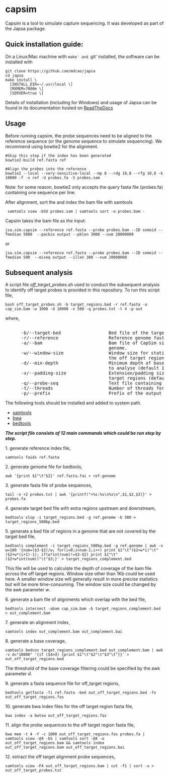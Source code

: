# capsim

Capsim is a tool to simulate capture sequencing. It was developed as part
of the Japsa package. 

## Quick installation guide:
On a Linux/Mac machine with `make' and `git' installed, the software can be installed with

    git clone https://github.com/mdcao/japsa
    cd japsa
    make install \
      [INSTALL_DIR=~/.usr/local \] 
      [MXMEM=7000m \] 
      [SERVER=true \]


Details of installation (including for Windows) and usage of Japsa can be found 
in its documentation hosted on [ReadTheDocs](http://japsa.readthedocs.org/en/latest/index.html) 

## Usage

Before running capsim, the probe sequences need to be aligned to the reference sequence (or the genome sequence to simulate sequencing). We recommend using bowtie2 for the alignment.
   
    #Skip this step if the index has been generated
    bowtie2-build ref.fasta ref
    
    #Align the probes into the reference
    bowtie2 --local --very-sensitive-local --mp 8 --rdg 10,8 --rfg 10,8 -k 10000 -f -x ref -U probes.fa -S probes.sam

Note: for some reason, bowtie2 only accepts the query fasta file (probes.fa) containing one sequence per line.

After alignment, sort the and index the bam file with samtools

     samtools view -bSU probes.sam | samtools sort -o probes.bam -

Capsim takes the bam file as the input:

    jsa.sim.capsim --reference ref.fasta --probe probes.bam --ID someid --fmedian 5000  --pacbio output --pblen 3000 --num 20000000

or 

    jsa.sim.capsim --reference ref.fasta --probe probes.bam --ID someid --fmedian 500  --miseq output --illen 300 --num 20000000


## Subsequent analysis

A script file _off_target_probes.sh_ used to conduct the subsequent analysis to identify off target probes is provided in this repository. To run this script file,

    bash off_target_probes.sh -b target_regions.bed -r ref.fasta -a cap_sim.bam -w 1000 -d 10000 -x 500 -q probes.txt -t 4 -p out

where,

<pre>

      -b/--target-bed                  Bed file of the target regions.
      -r/--reference                   Reference genome fasta file.
      -a/--bam                         Bam file of CapSim simulated reads aligned to reference
                                       genome.
      -w/--window-size                 Window size for statistics of the depth of coverage of
                                       the off target regions (default 1000).
      -d/--min-depth                   Minimum depth of base coverage of the off target regions
                                       to analyse (default 10000).
      -x/--padding-size                Extension/padding size to the up and downstream of the
                                       target regions (default 500).
      -q/--probe-seq                   Text file containing the probe ID and sequence.
      -t/--threads                     Number of threads for alignment (default 1).
      -p/--prefix                      Prefix of the output files (default ./out).
</pre>
    
The following tools should be installed and added to system path.

* [samtools](http://samtools.sourceforge.net/)
* [bwa](http://bio-bwa.sourceforge.net/)
* [bedtools](https://github.com/arq5x/bedtools2)

**_The script file consists of 12 main commands which could be run step by step._**

1\. generate reference index file,
    
    samtools faidx ref.fasta

2\. generate genome file for bedtools,

    awk '{print $1"\t"$2}' ref.fasta.fai > ref.genome

3\. generate fasta file of probe sequences,

    tail -n +2 probes.txt | awk '{printf(">%s:%s\n%s\n",$1,$2,$3)}' > probes.fa

4\. generate target bed file with extra regions upstream and downstream,

    bedtools slop -i target_regions.bed -g ref.genome -b 500 > target_regions_500bp.bed
    
5\. generate a bed file of regions in a genome that are not covered by the target bed file,

    bedtools complement -i target_regions_500bp.bed -g ref.genome | awk -v w=100 '{num=($3-$2)/w; for(i=0;i<num-1;i++) print $1"\t"($2+w*i)"\t"($2+w*(i+1)-1); if(w*int(num)!=$3-$2) print $1"\t"($2+w*int(num))"\t"$3;}' > target_regions_complement.bed
    
This file will be used to calculate the depth of coverage of the bam file across the off target regions. Window size other than 1Kb could be used here. A smaller window size will generally result in more precise statistics but will be more time-consuming. The window size could be changed by the awk parameter _w_.
 
6\. generate a bam file of alignments which overlap with the bed file,

    bedtools intersect -abam cap_sim.bam -b target_regions_complement.bed > out_complement.bam

7\. generate an alignment index,
    
    samtools index out_complement.bam out_complement.bai
    
8\. generate a base coverage,

    samtools bedcov target_regions_complement.bed out_complement.bam | awk -v d="10000" '{if ($4>d) {print $1"\t"$2"\t"$3"\t"}}' > out_off_target_regions.bed
    
The threshold of the base coverage filtering could be specified by the awk parameter _d_.

9\. generate a fasta sequence file for off_target regions,

    bedtools getfasta -fi ref.fasta -bed out_off_target_regions.bed -fo out_off_target_regions.fas
    
10\. generate bwa index files for the off target region fasta file,

    bwa index -a bwtsw out_off_target_regions.fas

11\. align the probe sequences to the off target region fasta file,

    bwa mem -t 4 -Y -c 1000 out_off_target_regions.fas probes.fa | samtools view -@4 -bS | samtools sort -@4 -o out_off_target_regions.bam && samtools index out_off_target_regions.bam out_off_target_regions.bai
    
12\. extract the off target alignment probe sequences,

    samtools view -F4 out_off_target_regions.bam | cut -f1 | sort -u > out_off_target_probes.txt
    

